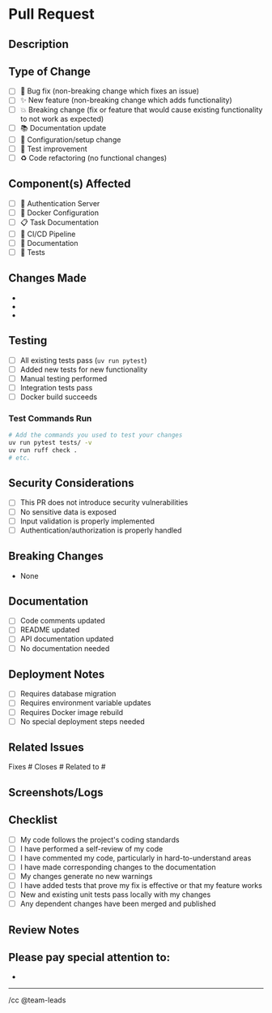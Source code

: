 # Pull Request

## Description
<!-- Provide a brief description of the changes in this PR -->

## Type of Change
<!-- Mark the relevant option with an "x" -->
- [ ] 🐛 Bug fix (non-breaking change which fixes an issue)
- [ ] ✨ New feature (non-breaking change which adds functionality)
- [ ] 💥 Breaking change (fix or feature that would cause existing functionality to not work as expected)
- [ ] 📚 Documentation update
- [ ] 🔧 Configuration/setup change
- [ ] 🧪 Test improvement
- [ ] ♻️ Code refactoring (no functional changes)

## Component(s) Affected
<!-- Mark all that apply -->
- [ ] 🔐 Authentication Server
- [ ] 🐳 Docker Configuration
- [ ] 📋 Task Documentation
- [ ] 🔧 CI/CD Pipeline
- [ ] 📖 Documentation
- [ ] 🧪 Tests

## Changes Made
<!-- List the main changes made in this PR -->
-
-
-

## Testing
<!-- Describe the tests you ran to verify your changes -->
- [ ] All existing tests pass (`uv run pytest`)
- [ ] Added new tests for new functionality
- [ ] Manual testing performed
- [ ] Integration tests pass
- [ ] Docker build succeeds

### Test Commands Run
```bash
# Add the commands you used to test your changes
uv run pytest tests/ -v
uv run ruff check .
# etc.
```

## Security Considerations
<!-- If this PR affects security, describe the considerations -->
- [ ] This PR does not introduce security vulnerabilities
- [ ] No sensitive data is exposed
- [ ] Input validation is properly implemented
- [ ] Authentication/authorization is properly handled

## Breaking Changes
<!-- If this is a breaking change, describe what breaks and how to migrate -->
- None

## Documentation
<!-- How is this change documented? -->
- [ ] Code comments updated
- [ ] README updated
- [ ] API documentation updated
- [ ] No documentation needed

## Deployment Notes
<!-- Any special considerations for deployment -->
- [ ] Requires database migration
- [ ] Requires environment variable updates
- [ ] Requires Docker image rebuild
- [ ] No special deployment steps needed

## Related Issues
<!-- Link to related issues -->
Fixes #
Closes #
Related to #

## Screenshots/Logs
<!-- If applicable, add screenshots or relevant logs -->

## Checklist
<!-- Mark completed items with an "x" -->
- [ ] My code follows the project's coding standards
- [ ] I have performed a self-review of my code
- [ ] I have commented my code, particularly in hard-to-understand areas
- [ ] I have made corresponding changes to the documentation
- [ ] My changes generate no new warnings
- [ ] I have added tests that prove my fix is effective or that my feature works
- [ ] New and existing unit tests pass locally with my changes
- [ ] Any dependent changes have been merged and published

## Review Notes
<!-- Any specific areas you'd like reviewers to focus on -->
Please pay special attention to:
-
-

---
<!--
For maintainers:
- Ensure all CI checks pass
- Verify code follows established patterns
- Check for potential security issues
- Validate test coverage
-->

/cc @team-leads
